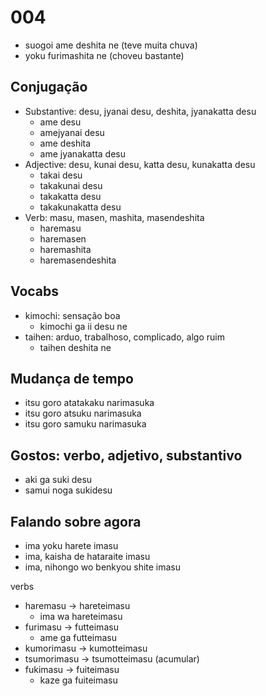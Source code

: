 # 004

- suogoi ame deshita ne (teve muita chuva)
- yoku furimashita ne (choveu bastante)

## Conjugação

- Substantive: desu, jyanai desu, deshita, jyanakatta desu
  - ame desu
  - amejyanai desu
  - ame deshita
  - ame jyanakatta desu
- Adjective: desu, kunai desu, katta desu, kunakatta desu
  - takai desu
  - takakunai desu
  - takakatta desu
  - takakunakatta desu
- Verb: masu, masen, mashita, masendeshita
  - haremasu
  - haremasen
  - haremashita
  - haremasendeshita

## Vocabs

- kimochi: sensação boa
  - kimochi ga ii desu ne
- taihen: arduo, trabalhoso, complicado, algo ruim
  - taihen deshita ne

## Mudança de tempo

- itsu goro atatakaku narimasuka
- itsu goro atsuku narimasuka
- itsu goro samuku narimasuka

## Gostos: verbo, adjetivo, substantivo

- aki ga suki desu
- samui noga sukidesu

## Falando sobre agora

- ima yoku harete imasu
- ima, kaisha de hataraite imasu
- ima, nihongo wo benkyou shite imasu

verbs

- haremasu -> hareteimasu
  - ima wa hareteimasu
- furimasu -> futteimasu
  - ame ga futteimasu
- kumorimasu -> kumotteimasu
- tsumorimasu -> tsumotteimasu (acumular)
- fukimasu -> fuiteimasu
  - kaze ga fuiteimasu
